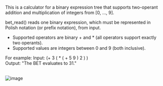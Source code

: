 This is a calculator for a binary expression tree that supports two-operant addition and multiplication of integers from [0, ..., 9].

bet_read() reads one binary expression, which must be represented in Polish notation (or prefix notation), from input.
- Supported operators are binary + and * (all operators support exactly two operants).
- Supported values are integers between 0 and 9 (both inclusive). 

For example:
Input: (+ 3 ( * ( + 5 9 ) 2 ) )\
Output: "The BET evaluates to 31."
<br />
<br />

![image](https://user-images.githubusercontent.com/72419841/167224500-ba689660-5855-4c0c-a811-494a8291b00b.png)



